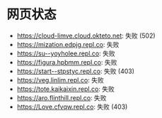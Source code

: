 # 网页状态
- https://cloud-limve.cloud.okteto.net: 失败 (502)
- https://mization.edpjg.repl.co: 失败
- https://su--yoyholee.repl.co: 失败
- https://figura.hpbmm.repl.co: 失败
- https://start--stpstyc.repl.co: 失败 (403)
- https://veg.linlim.repl.co: 失败
- https://tote.kaikaixin.repl.co: 失败
- https://aro.flinthill.repl.co: 失败
- https://Love.cfvqw.repl.co: 失败 (403)
